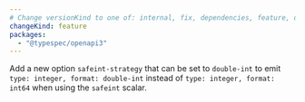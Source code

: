 ```yaml
---
# Change versionKind to one of: internal, fix, dependencies, feature, deprecation, breaking
changeKind: feature
packages:
  - "@typespec/openapi3"
---
```


Add a new option `safeint-strategy` that can be set to `double-int` to emit `type: integer, format: double-int` instead of `type: integer, format: int64` when using the `safeint` scalar.

